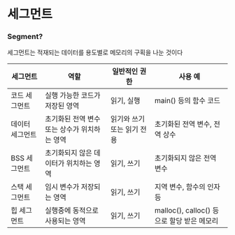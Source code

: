 # **세그먼트**

### **Segment?**

세그먼트는 적재되는 데이터를 용도별로 메모리의 구획을 나눈 것이다

| 세그먼트 | 역할 | 일반적인 권한 | 사용 예 |
| --- | --- | --- | --- |
| 코드 세그먼트 | 실행 가능한 코드가 저장된 영역 | 읽기, 실행 | main() 등의 함수 코드 |
| 데이터 세그먼트 | 초기화된 전역 변수 또는 상수가 위치하는 영역 | 읽기와 쓰기 또는 읽기 전용 | 초기화된 전역 변수, 전역 상수 |
| BSS 세그먼트 | 초기화되지 않은 데이터가 위치하는 영역 | 읽기, 쓰기 | 초기화되지 않은 전역 변수 |
| 스택 세그먼트 | 임시 변수가 저장되는 영역 | 읽기, 쓰기 | 지역 변수, 함수의 인자 등 |
| 힙 세그먼트 | 실행중에 동적으로 사용되는 영역 | 읽기, 쓰기 | malloc(), calloc() 등으로 할당 받은 메모리 |
